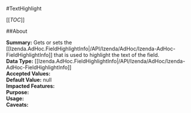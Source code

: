 #TextHighlight

[[_TOC_]]

##About

**Summary:** Gets or sets the [[Izenda.AdHoc.FieldHighlightInfo|/API/Izenda/AdHoc/Izenda-AdHoc-FieldHighlightInfo]] that is used to highlight the text of the field.  
**Data Type:** [[Izenda.AdHoc.FieldHighlightInfo|/API/Izenda/AdHoc/Izenda-AdHoc-FieldHighlightInfo]]  
**Accepted Values:**   
**Default Value:** null  
**Impacted Features:**   
**Purpose:**   
**Usage:**   
**Caveats:**   

